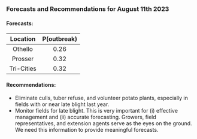 ###  Forecasts and Recommendations for August 11th 2023
#### Forecasts:

| Location | P(outbreak) |
| :---: | :---: |
| Othello | 0.26 |
| Prosser | 0.32 |
| Tri-Cities | 0.32 |

#### Recommendations:

* Eliminate culls, tuber refuse, and volunteer potato plants, especially in fields with or near late blight last year.
* Monitor fields for late blight. This is very important for (i) effective management and (ii) accurate forecasting. Growers, field representatives, and extension agents serve as the eyes on the ground. We need this information to provide meaningful forecasts.
